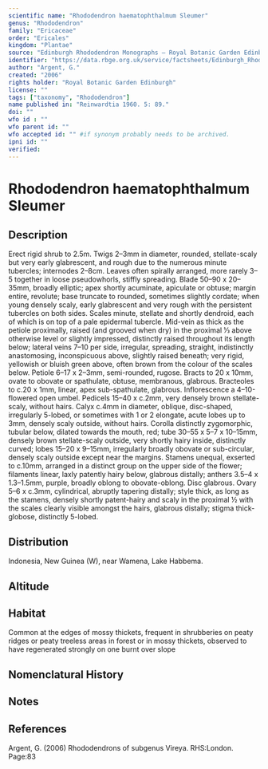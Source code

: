 ```yaml
---
scientific name: "Rhododendron haematophthalmum Sleumer"
genus: "Rhododendron"
family: "Ericaceae"
order: "Ericales"
kingdom: "Plantae"
source: "Edinburgh Rhododendron Monographs – Royal Botanic Garden Edinburgh"
identifier: "https://data.rbge.org.uk/service/factsheets/Edinburgh_Rhododendron_Monographs.xhtml"
author: "Argent, G."
created: "2006"
rights holder: "Royal Botanic Garden Edinburgh"
license: ""
tags: ["taxonomy", "Rhododendron"]
name published in: "Reinwardtia 1960. 5: 89."
doi: ""
wfo id : ""
wfo parent id: ""
wfo accepted id: "" #if synonym probably needs to be archived.                      
ipni id: ""
verified:
---
```


                       

# Rhododendron haematophthalmum Sleumer

## Description
Erect rigid shrub to 2.5m. Twigs 2–3mm in diameter, rounded, stellate-scaly but very early glabrescent, and rough due to the numerous minute tubercles; internodes 2–8cm. Leaves often spirally arranged, more rarely 3–5 together in loose pseudowhorls, stiffly spreading. Blade 50–90 x 20–35mm, broadly elliptic; apex shortly acuminate, apiculate or obtuse; margin entire, revolute; base truncate to rounded, sometimes slightly cordate; when young densely scaly, early glabrescent and very rough with the persistent tubercles on both sides. Scales minute, stellate and shortly dendroid, each of which is on top of a pale epidermal tubercle. Mid-vein as thick as the petiole proximally, raised (and grooved when dry) in the proximal 1⁄3 above otherwise level or slightly impressed, distinctly raised throughout its length below; lateral veins 7–10 per side, irregular, spreading, straight, indistinctly anastomosing, inconspicuous above, slightly raised beneath; very rigid, yellowish or bluish green above, often brown from the colour of the scales below. Petiole 6–17 x 2–3mm, semi-rounded, rugose. Bracts to 20 x 10mm, ovate to obovate or spathulate, obtuse, membranous, glabrous. Bracteoles to c.20 x 1mm, linear, apex sub-spathulate, glabrous. Inflorescence a 4–10-flowered open umbel. Pedicels 15–40 x c.2mm, very densely brown stellate-scaly, without hairs. Calyx c.4mm in diameter, oblique, disc-shaped, irregularly 5-lobed, or sometimes with 1 or 2 elongate, acute lobes up to 3mm, densely scaly outside, without hairs. Corolla distinctly zygomorphic, tubular below, dilated towards the mouth, red; tube 30–55 x 5–7 x 10–15mm, densely brown stellate-scaly outside, very shortly hairy inside, distinctly curved; lobes 15–20 x 9–15mm, irregularly broadly obovate or sub-circular, densely scaly outside except near the margins. Stamens unequal, exserted to c.10mm, arranged in a distinct group on the upper side of the flower; filaments linear, laxly patently hairy below, glabrous distally; anthers 3.5–4 x 1.3–1.5mm, purple, broadly oblong to obovate-oblong. Disc glabrous. Ovary 5–6 x c.3mm, cylindrical, abruptly tapering distally; style thick, as long as the stamens, densely shortly patent-hairy and scaly in the proximal ½ with the scales clearly visible amongst the hairs, glabrous distally; stigma thick-globose, distinctly 5-lobed.

## Distribution
Indonesia, New Guinea (W), near Wamena, Lake Habbema.

## Altitude


## Habitat
Common at the edges of mossy thickets, frequent in shrub­beries on peaty ridges or peaty treeless areas in forest or in mossy thickets, observed to have regenerated strongly on one burnt over slope

## Nomenclatural History

                       
## Notes


## References

Argent, G. (2006) Rhododendrons of subgenus Vireya. RHS:London. Page:83
